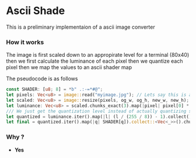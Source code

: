 # Ascii Shade

This is a preliminary implementaion of a ascii image converter

### How it works
The image is first scaled down to an appropirate level for a terminal (80x40)
then we first calculate the luminance of each pixel
then we quantize each pixel then we map the values to an ascii shader map

The pseudocode is as follows
```rust
const SHADER: [u8; 8] = *b" .:-=*#@";
let pixels: Vec<u8> = image::read("myimage.jpg"); // Lets say this is a u8x3 pixel array
let scaled: Vec<u8> = image::resize(pixels, og_w, og_h, new_w, new_h); // This is still a u8x3 pixel array
let luminance: Vec<u8> = scaled.chunks_exact(3).map(|pixel| pixel[0] *.3 + pixel[1] * .59 + pixel[2] * .11).collect();
/// We just get the quantization level instead of actually quantizing since that'll be easier to index the shader array
let quantized = luminance.iter().map(|l| (l / (255 / 8)) - 1).collect();
let final = quantized.iter().map(|q| SHADER[q]).collect::<Vec<_>>().chunks_exact(new_w).map(|line| line.push('\n')).collect();
```

### Why ?
- **Yes**

